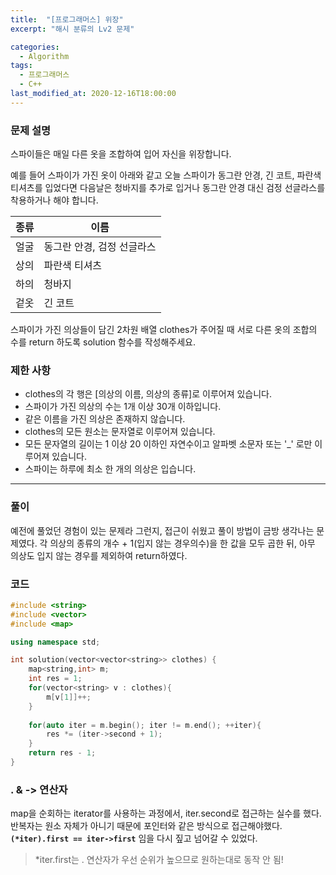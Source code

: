 ```yaml
---
title:  "[프로그래머스] 위장"
excerpt: "해시 분류의 Lv2 문제"

categories:
  - Algorithm
tags:
  - 프로그래머스
  - C++
last_modified_at: 2020-12-16T18:00:00
---
```

### 문제 설명
스파이들은 매일 다른 옷을 조합하여 입어 자신을 위장합니다.

예를 들어 스파이가 가진 옷이 아래와 같고 오늘 스파이가 동그란 안경, 긴 코트, 파란색 티셔츠를 입었다면 다음날은 청바지를 추가로 입거나 동그란 안경 대신 검정 선글라스를 착용하거나 해야 합니다.

|종류|이름|
|---|---|
|얼굴|동그란 안경, 검정 선글라스|
|상의|파란색 티셔츠|
|하의|청바지|
|겉옷|긴 코트|

스파이가 가진 의상들이 담긴 2차원 배열 clothes가 주어질 때 서로 다른 옷의 조합의 수를 return 하도록 solution 함수를 작성해주세요.

### 제한 사항
- clothes의 각 행은 [의상의 이름, 의상의 종류]로 이루어져 있습니다.
- 스파이가 가진 의상의 수는 1개 이상 30개 이하입니다.
- 같은 이름을 가진 의상은 존재하지 않습니다.
- clothes의 모든 원소는 문자열로 이루어져 있습니다.
- 모든 문자열의 길이는 1 이상 20 이하인 자연수이고 알파벳 소문자 또는 '_' 로만 이루어져 있습니다.
- 스파이는 하루에 최소 한 개의 의상은 입습니다.

---
### 풀이
예전에 풀었던 경험이 있는 문제라 그런지, 접근이 쉬웠고 풀이 방법이 금방 생각나는 문제였다. 각 의상의 종류의 개수 + 1(입지 않는 경우의수)을 한 값을 모두 곱한 뒤, 아무 의상도 입지 않는 경우를 제외하여 return하였다.

### 코드
```c++
#include <string>
#include <vector>
#include <map>

using namespace std;

int solution(vector<vector<string>> clothes) {
    map<string,int> m;
    int res = 1;
    for(vector<string> v : clothes){
        m[v[1]]++;
    }
    
    for(auto iter = m.begin(); iter != m.end(); ++iter){
        res *= (iter->second + 1);
    }
    return res - 1;
}
```

### . & -> 연산자
map을 순회하는 iterator를 사용하는 과정에서, iter.second로 접근하는 실수를 했다.
반복자는 원소 자체가 아니기 때문에 포인터와 같은 방식으로 접근해야했다.
**`(*iter).first == iter->first`** 임을 다시 짚고 넘어갈 수 있었다.
> *iter.first는 . 연산자가 우선 순위가 높으므로 원하는대로 동작 안 됨!